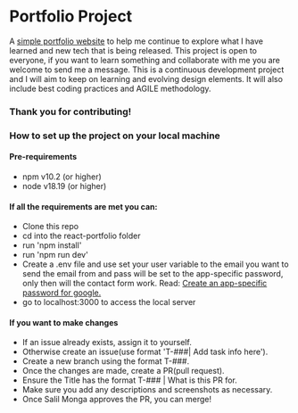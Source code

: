 # Portfolio Project

A [simple portfolio website](https://salil-monga-github-io.vercel.app/) to help me continue to explore what I have learned and new tech that is being released. This project is open to everyone, if you want to learn something and collaborate with me you are welcome to send me a message. This is a continuous development project and I will aim to keep on learning and evolving design elements. It will also include best coding practices and AGILE methodology.

### Thank you for contributing!

### How to set up the project on your local machine

#### Pre-requirements

- npm v10.2 (or higher)
- node v18.19 (or higher)

#### If all the requirements are met you can:

- Clone this repo
- cd into the react-portfolio folder
- run 'npm install'
- run 'npm run dev'
- Create a .env file and use set your user variable to the email you want to send the email from and pass will be set to the app-specific password, only then will the contact form work. Read: [Create an app-specific password for google.](https://support.google.com/accounts/answer/185833?hl=en )
- go to localhost:3000 to access the local server

#### If you want to make changes

- If an issue already exists, assign it to yourself.
- Otherwise create an issue(use format 'T-###| Add task info here').
- Create a new branch using the format T-###.
- Once the changes are made, create a PR(pull request).
- Ensure the Title has the format T-### | What is this PR for.
- Make sure you add any descriptions and screenshots as necessary.
- Once Salil Monga approves the PR, you can merge!
